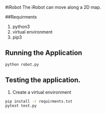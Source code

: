 #iRobot
The iRobot can move along a 2D map.

##Requirments
1) python3
2) virtual environment
3) pip3
## Running the Application
```bash
python robot.py
```

## Testing the application.
1) Create a virtual environment

```bash
pip install -r requirments.txt
pytest test.py
```